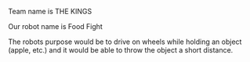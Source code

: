 Team name is THE KINGS

Our robot name is Food Fight

The robots purpose would be to drive on wheels while holding an object (apple, etc.) and it would be able to throw the object a short distance.
